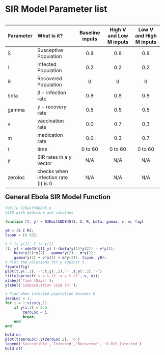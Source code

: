 



<style>
table {float:left}
</style>



# SIR Model Parameter list



 Parameter | What is it?                          | Baseline inputs| High V and Low M inputs | Low V and High M inputs
:----------|:-------------------------------------|:--------------:|:--------------:|:-------------:
 S         | Susceptive Population                | 0.8           | 0.8           | 0.8
 I         | Infected Population                  | 0.2            | 0.2            | 0.2
 R         | Recovered Population                 | 0              | 0              | 0
 beta      | β -  infection rate                  | 0.8        | 0.8        | 0.8
 gamma     | γ - recovery rate                    | 0.5            | 0.5            | 0.5
 v         | vaccination rate                     | 0.0            | 0.7            | 0.3
 m         | medication rate                      | 0.0            | 0.3            | 0.7
 t         | time                                 | 0 to 60        | 0 to 60        | 0 to 60
 y         | SIR rates in a y vector              | N/A            | N/A | N/A
 zeroloc   | checks when infection rate (I) is 0  | N/A            | N/A | N/A
 

## General Ebola SIR Model Function


```matlab
%%file SIRwithODE45.m
%SIR with medicine and vaccines

function [t, y] = SIRwithODE45(S, I, R, beta, gamma, v, m, fig)

y0 = [S I R];
tspan = [0 60];

% S is y(1), I is y(2)
[t, y] = ode45(@(t,y) [-(beta*y(1)*y(2)) - v*y(1); 
    beta*y(1)*y(2) - gamma*y(2) - m*y(2); 
    gamma*y(2) + v*y(1) + m*y(2)], tspan, y0);
% Plot the solutions for y against t.
figure(fig)
plot(t,y(:,1),'-',t,y(:,2),'-',t,y(:,3),'-')
title(sprintf('v = %.2f  m = %.2f', v, m));
xlabel('Time (Days)');
ylabel('Subpopulation Size (%)');

% Find when infected population becomes 0
zeroLoc = 1;
for i = 1:size(y,1)
    if y(i,2) < 0.5
        zeroLoc = i;
        break;
    end
end

hold on
plot(t(zeroLoc),y(zeroLoc,2), 'o')
legend('Susceptible','Infected','Recovered', '0.01% Infected')
hold off
```
